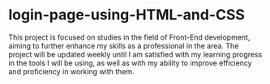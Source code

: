 # login-page-using-HTML-and-CSS
This project is focused on studies in the field of Front-End development, aiming to further enhance my skills as a professional in the area. The project will be updated weekly until I am satisfied with my learning progress in the tools I will be using, as well as with my ability to improve efficiency and proficiency in working with them.
